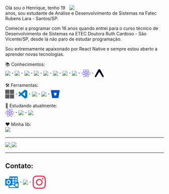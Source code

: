 <img src="https://user-images.githubusercontent.com/65872394/123756467-5010c300-d893-11eb-9916-596d3302ce98.gif" align="right" min-width="300px" max-width="550px" width="300px"
 />

<p align="left" >
  Olá sou o Henrique, tenho 19 anos, sou estudante de Análise e Desenvolvimento de Sistemas na Fatec Rubens Lara - Santos/SP.
</p>

<p align="left" >
  Comecei a programar com 16 anos quando entrei para o curso técnico de Desenvolvimento de Sistemas na ETEC Doutora Ruth Cardoso - São Vicente/SP, desde lá não paro de estudar     programação.
</p>

<p align="left" >
  Sou extremamente apaixonado por React Native e sempre estou aberto a aprender novas tecnologias.
</p>

<p align="left" >
  📚 Conhecimentos: 
  <br>
  <img align="center" src="https://cdn.jsdelivr.net/gh/devicons/devicon/icons/c/c-original.svg" width="28px"/> -
  <img align="center" src="https://cdn.jsdelivr.net/gh/devicons/devicon/icons/cplusplus/cplusplus-original.svg" width="28px"/> -
  <img align="center" src="https://cdn.jsdelivr.net/gh/devicons/devicon/icons/html5/html5-original.svg" width="28px"> -
  <img align="center" src="https://cdn.jsdelivr.net/gh/devicons/devicon/icons/css3/css3-original.svg" width="28px"> -
  <img align="center" src="https://cdn.jsdelivr.net/gh/devicons/devicon/icons/javascript/javascript-original.svg" width="28px"> -
  <img align="center" src="https://cdn.jsdelivr.net/gh/devicons/devicon/icons/typescript/typescript-original.svg" width="28px"> -
  <img align="center" src="https://cdn.jsdelivr.net/gh/devicons/devicon/icons/react/react-original.svg" width="28px"> -
  <img align="center" src="https://cdn.jsdelivr.net/gh/devicons/devicon/icons/nextjs/nextjs-original.svg" width="28px"> -
  <img align="center" src="icons/react-native.svg" width="28px"> -
  <img align="center" src="icons/expo.svg" width="28px"> 
</p>

<p align="left" >
  🛠️ Ferramentas: 
  <br>
  <img align="center" src="icons/microsoft.svg" width="28px"> -
  <img align="center" src="icons/visualstudiocode.svg" width="28px"> -
  <img align="center" src="https://cdn.jsdelivr.net/gh/devicons/devicon/icons/git/git-original.svg" width="28px"> -
  <img align="center" src="https://cdn.jsdelivr.net/gh/devicons/devicon/icons/github/github-original.svg" width="28px"> -
  <img align="center" src="icons/bitbucket.svg" width="28px"> 
</p>

<p align="left" >
  📖 Estudando atualmente: 
   <br>
   <img align="center" src="icons/react-native.svg" width="28px"> -
   <img align="center" src="https://cdn.jsdelivr.net/gh/devicons/devicon/icons/javascript/javascript-original.svg" width="28px"> -
   <img align="center" src="https://cdn.jsdelivr.net/gh/devicons/devicon/icons/typescript/typescript-original.svg" width="28px">
</p>

<p align="left" > 
  ❤️ Minha lib:
  <br>
 
   <a href="https://www.npmjs.com/package/react-translation-firebase-errors">
      <img src="https://github-readme-stats.vercel.app/api/pin/?username=hmdarkfir3&repo=react-translation-firebase-errors&title_color=5D478B&bg_color=111111&text_color=E8E8E8&border_color=5D478B" />
   </a>
</p>

---

<p align="left" >
   <a href="https://github.com/anuraghazra/github-readme-stats">
      <img src="https://github-readme-stats.vercel.app/api?username=hmdarkfir3&title_color=5D478B&bg_color=111111&text_color=E8E8E8&border_color=5D478B&show_icons=true" />
   </a>

 <a href="https://github.com/anuraghazra/github-readme-stats">
   <img  src="https://github-readme-stats.vercel.app/api/top-langs/?username=hmdarkfir3&title_color=5D478B&bg_color=111111&text_color=E8E8E8&border_color=5D478B&langs_count=5&layout=compact" />
 </a>
</p>

---

<h2>Contato:</h2>

<p align="left">
  <a href="mailto:henriquestudo@outlook.com" target="_blank"><img align="center" src="icons/microsoftoutlook.svg" width="42px"></a> -
  <a href="https://www.linkedin.com/in/henrique-luís-oliveira-marques-3406361a7/" target="_blank"><img align="center" src="https://cdn.jsdelivr.net/gh/devicons/devicon/icons/linkedin/linkedin-original.svg" width="42px"></a> -
 <a href="https://www.instagram.com/hrq_marques/" target="_blank"><img align="center" src="icons/instagram.svg" width="42px"></a>
<p>


